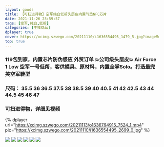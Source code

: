 ```yaml
---
layout: goods
title: 【可扫进得物】空军纯白低帮头层皮内置气垫NFC芯片
date: 2021-11-26 23:59:57
tags: [空军,纯白,低帮]
categories: [主推商品]
dplayer: true
cover: https://xcimg.szwego.com/20211110/i1636554495_1479_5.jpg?imageMogr2/auto-orient/thumbnail/!320x320r/quality/100/format/jpg
top: true
---
```


### 119包到家，内置芯片防伪感应 外贸订单 💥公司级头层皮💥 Air Force 1 Low 空军一号低帮，客供模具、原材料，内置全掌Solo。打造最完美空军鞋型  

### 尺码： 35.5 36 36.5 37.5 38 38.5 39 40 40.5 41 42 42.5 43 44 44.5 45 46 47

### 可扫进得物，详细见视频
{%  dplayer
    url="https://xcimg.szwego.com/20211113/o1636764915_7524_1.mp4"
    pic="https://xcimg.szwego.com/20211110/i1636554495_2699_0.jpg"
%}

![](https://xcimg.szwego.com/20211110/i1636554495_2699_0.jpg)
![](https://xcimg.szwego.com/20211110/i1636554495_5612_1.jpg)
![](https://xcimg.szwego.com/20211110/i1636554495_3623_3.jpg)
![](https://xcimg.szwego.com/20211110/i1636554495_3959_4.jpg)
![](https://xcimg.szwego.com/20211110/i1636554495_6926_2.jpg)
![](https://xcimg.szwego.com/20211110/i1636554495_1479_5.jpg)
